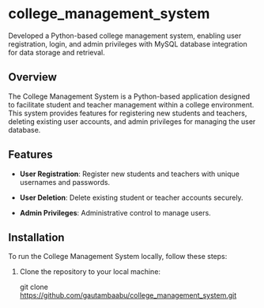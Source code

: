 # college_management_system
Developed a Python-based college management system, enabling user registration, login, and admin privileges with MySQL database integration for data storage and retrieval.

## Overview

The College Management System is a Python-based application designed to facilitate student and teacher management within a college environment. This system provides features for registering new students and teachers, deleting existing user accounts, and admin privileges for managing the user database.

## Features

- **User Registration**: Register new students and teachers with unique usernames and passwords.

- **User Deletion**: Delete existing student or teacher accounts securely.

- **Admin Privileges**: Administrative control to manage users.

## Installation

To run the College Management System locally, follow these steps:

1. Clone the repository to your local machine:

   
   git clone https://github.com/gautambaabu/college_management_system.git

